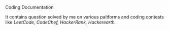 Coding Documentation

It contains question solved by me on various paltforms and coding contests like *LeetCode, CodeChef, HackerRank, Hackerearth.*
